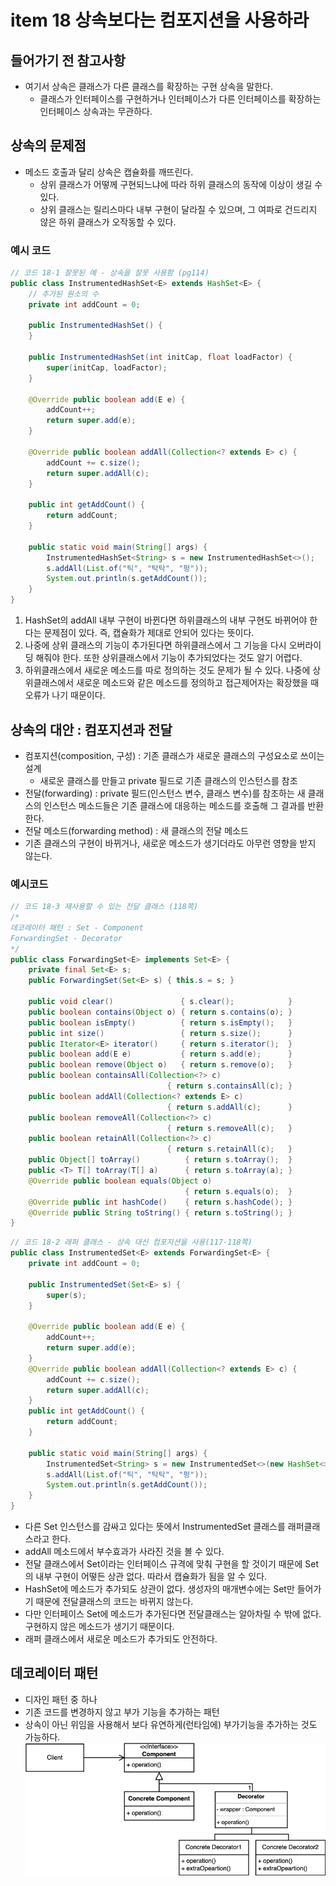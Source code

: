 # item 18 상속보다는 컴포지션을 사용하라

## 들어가기 전 참고사항
* 여기서 상속은 클래스가 다른 클래스를 확장하는 구현 상속을 말한다. 
    * 클래스가 인터페이스를 구현하거나 인터페이스가 다른 인터페이스를 확장하는 인터페이스 상속과는 무관하다.

## 상속의 문제점
* 메소드 호출과 달리 상속은 캡슐화를 깨뜨린다.
    * 상위 클래스가 어떻께 구현되느냐에 따라 하위 클래스의 동작에 이상이 생길 수 있다.
    * 상위 클래스는 릴리스마다 내부 구현이 달라질 수 있으며, 그 여파로 건드리지 않은 하위 클래스가 오작동할 수 있다.
### 예시 코드
```java
// 코드 18-1 잘못된 예 - 상속을 잘못 사용함 (pg114)
public class InstrumentedHashSet<E> extends HashSet<E> {
    // 추가된 원소의 수
    private int addCount = 0;

    public InstrumentedHashSet() {
    }

    public InstrumentedHashSet(int initCap, float loadFactor) {
        super(initCap, loadFactor);
    }

    @Override public boolean add(E e) {
        addCount++;
        return super.add(e);
    }

    @Override public boolean addAll(Collection<? extends E> c) {
        addCount += c.size();
        return super.addAll(c);
    }

    public int getAddCount() {
        return addCount;
    }

    public static void main(String[] args) {
        InstrumentedHashSet<String> s = new InstrumentedHashSet<>();
        s.addAll(List.of("틱", "탁탁", "펑"));
        System.out.println(s.getAddCount());
    }
}
```
1. HashSet의 addAll 내부 구현이 바뀐다면 하위클래스의 내부 구현도 바뀌어야 한다는 문제점이 있다. 즉, 캡슐화가 제대로 안되어 있다는 뜻이다.
2. 나중에 상위 클래스의 기능이 추가된다면 하위클래스에서 그 기능을 다시 오버라이딩 해줘야 한다. 또한 상위클래스에서 기능이 추가되었다는 것도 알기 어렵다.
3. 하위클래스에서 새로운 메소드를 따로 정의하는 것도 문제가 될 수 있다. 나중에 상위클래스에서 새로운 메소드와 같은 메소드를 정의하고 접근제어자는 확장했을 때 오류가 나기 때문이다.

## 상속의 대안 : 컴포지션과 전달
* 컴포지션(composition, 구성) : 기존 클래스가 새로운 클래스의 구성요소로 쓰이는 설계
    * 새로운 클래스를 만들고 private 필드로 기존 클래스의 인스턴스를 참조
* 전달(forwarding) : private 필드(인스턴스 변수, 클래스 변수)를 참조하는 새 클래스의 인스턴스 메소드들은 기존 클래스에 대응하는 메소드를 호출해 그 결과를 반환한다.
* 전달 메소드(forwarding method) : 새 클래스의 전달 메소드
* 기존 클래스의 구현이 바뀌거나, 새로운 메소드가 생기더라도 아무런 영향을 받지 않는다.

### 예시코드
```java
// 코드 18-3 재사용할 수 있는 전달 클래스 (118쪽)
/*
데코레이터 패턴 : Set - Component
ForwardingSet - Decorator
*/
public class ForwardingSet<E> implements Set<E> {
    private final Set<E> s;
    public ForwardingSet(Set<E> s) { this.s = s; }

    public void clear()               { s.clear();            }
    public boolean contains(Object o) { return s.contains(o); }
    public boolean isEmpty()          { return s.isEmpty();   }
    public int size()                 { return s.size();      }
    public Iterator<E> iterator()     { return s.iterator();  }
    public boolean add(E e)           { return s.add(e);      }
    public boolean remove(Object o)   { return s.remove(o);   }
    public boolean containsAll(Collection<?> c)
                                   { return s.containsAll(c); }
    public boolean addAll(Collection<? extends E> c)
                                   { return s.addAll(c);      }
    public boolean removeAll(Collection<?> c)
                                   { return s.removeAll(c);   }
    public boolean retainAll(Collection<?> c)
                                   { return s.retainAll(c);   }
    public Object[] toArray()          { return s.toArray();  }
    public <T> T[] toArray(T[] a)      { return s.toArray(a); }
    @Override public boolean equals(Object o)
                                       { return s.equals(o);  }
    @Override public int hashCode()    { return s.hashCode(); }
    @Override public String toString() { return s.toString(); }
}
```
```java
// 코드 18-2 래퍼 클래스 - 상속 대신 컴포지션을 사용(117-118쪽)
public class InstrumentedSet<E> extends ForwardingSet<E> {
    private int addCount = 0;

    public InstrumentedSet(Set<E> s) {
        super(s);
    }

    @Override public boolean add(E e) {
        addCount++;
        return super.add(e);
    }
    @Override public boolean addAll(Collection<? extends E> c) {
        addCount += c.size();
        return super.addAll(c);
    }
    public int getAddCount() {
        return addCount;
    }

    public static void main(String[] args) {
        InstrumentedSet<String> s = new InstrumentedSet<>(new HashSet<>());//데코레이터 패턴 - concrete component
        s.addAll(List.of("틱", "탁탁", "펑"));
        System.out.println(s.getAddCount());
    }
}
```
* 다른 Set 인스턴스를 감싸고 있다는 뜻에서 InstrumentedSet 클래스를 래퍼클래스라고 한다.
* addAll 메소드에서 부수효과가 사라진 것을 볼 수 있다.
* 전달 클래스에서 Set이라는 인터페이스 규격에 맞춰 구현을 할 것이기 때문에 Set의 내부 구현이 어떻든 상관 없다. 따라서 캡슐화가 됨을 알 수 있다. 
* HashSet에 메소드가 추가되도 상관이 없다. 생성자의 매개변수에는 Set만 들어가기 때문에 전달클래스의 코드는 바뀌지 않는다.
* 다만 인터페이스 Set에 메소드가 추가된다면 전달클래스는 알아차릴 수 밖에 없다. 구현하지 않은 메소드가 생기기 때문이다.
* 래퍼 클래스에서 새로운 메소드가 추가되도 안전하다.

## 데코레이터 패턴 
* 디자인 패턴 중 하나 
* 기존 코드를 변경하지 않고 부가 기능을 추가하는 패턴
* 상속이 아닌 위임을 사용해서 보다 유연하게(런타임에) 부가기능을 추가하는 것도 가능하다.
![Alt text](decorator.png)
